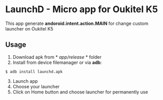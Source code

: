 # LaunchD - Micro app for Oukitel K5
This app generate **andoroid.intent.action.MAIN** for change custom launcher on Oukitel K5

## Usage
1. Download apk from * *app/release* * folder
2. Install from device filemanager or via **adb**:
```
$ adb install launchd.apk
```
3. Launch app
4. Choose your launcher
5. Click on Home button and choose launcher for permanently use
